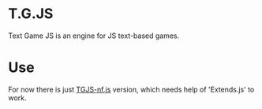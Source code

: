 # T.G.JS
Text Game JS is an engine for JS text-based games.
# Use
For now there is just [TGJS-nf.js](Engine/TextEngine-nl.js) version, which needs help of 'Extends.js' to work.
